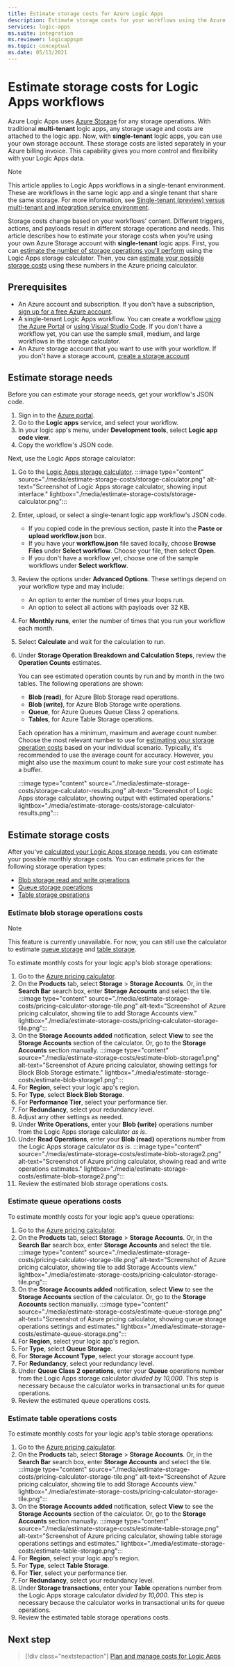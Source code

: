```yaml
---
title: Estimate storage costs for Azure Logic Apps
description: Estimate storage costs for your workflows using the Azure Logic Apps Storage Calculator and Cost Analysis API. 
services: logic-apps
ms.suite: integration
ms.reviewer: logicappspm
ms.topic: conceptual
ms.date: 05/13/2021
---
```


# Estimate storage costs for Logic Apps workflows

Azure Logic Apps uses [Azure Storage](/azure/storage/) for any storage operations. With traditional **multi-tenant** logic apps, any storage usage and costs are attached to the logic app. Now, with **single-tenant** logic apps, you can use your own storage account. These storage costs are listed separately in your Azure billing invoice. This capability gives you more control and flexibility with your Logic Apps data.

> [!NOTE]
> This article applies to Logic Apps workflows in a single-tenant environment. These are workflows in the same logic app and a single tenant that share the same storage. For more information, see [Single-tenant (preview) versus multi-tenant and integration service environment](single-tenant-overview-compare.md).

Storage costs change based on your workflows' content. Different triggers, actions, and payloads result in different storage operations and needs. This article describes how to estimate your storage costs when you're using your own Azure Storage account with **single-tenant** logic apps. First, you can [estimate the number of storage operations you'll perform](#estimate-storage-needs) using the Logic Apps storage calculator. Then, you can [estimate your possible storage costs](#estimate-storage-costs) using these numbers in the Azure pricing calculator.

## Prerequisites

* An Azure account and subscription. If you don't have a subscription, [sign up for a free Azure account](https://azure.microsoft.com/free/).
* A single-tenant Logic Apps workflow. You can create a workflow [using the Azure Portal](create-stateful-stateless-workflows-azure-portal.md) or [using Visual Studio Code](create-stateful-stateless-workflows-visual-studio-code.md). If you don't have a workflow yet, you can use the sample small, medium, and large workflows in the storage calculator.
* An Azure storage account that you want to use with your workflow. If you don't have a storage account, [create a storage account](../storage/common/storage-account-create.md)

## Estimate storage needs

Before you can estimate your storage needs, get your workflow's JSON code. 

1. Sign in to the [Azure portal](https://portal.azure.com/).
1. Go to the **Logic apps** service, and select your workflow.
1. In your logic app's menu, under **Development tools**, select **Logic app code view**.
1. Copy the workflow's JSON code.

Next, use the Logic Apps storage calculator:

1. Go to the [Logic Apps storage calculator](https://logicapps.azure.com/calculator).
    :::image type="content" source="./media/estimate-storage-costs/storage-calculator.png" alt-text="Screenshot of Logic Apps storage calculator, showing input interface." lightbox="./media/estimate-storage-costs/storage-calculator.png":::
1. Enter, upload, or select a single-tenant logic app workflow's JSON code.
    * If you copied code in the previous section, paste it into the **Paste or upload workflow.json** box. 
    * If you have your **workflow.json** file saved locally, choose **Browse Files** under **Select workflow**. Choose your file, then select **Open**.
    * If you don't have a workflow yet, choose one of the sample workflows under **Select workflow**.
1. Review the options under **Advanced Options**. These settings depend on your workflow type and may include:
    * An option to enter the number of times your loops run.
    * An option to select all actions with payloads over 32 KB.
1. For **Monthly runs**, enter the number of times that you run your workflow each month.
1. Select **Calculate** and wait for the calculation to run.
1. Under **Storage Operation Breakdown and Calculation Steps**, review the **Operation Counts** estimates.
    
    You can see estimated operation counts by run and by month in the two tables. The following operations are shown:

    * **Blob (read)**, for Azure Blob Storage read operations.
    * **Blob (write)**, for Azure Blob Storage write operations.
    * **Queue**, for Azure Queues Queue Class 2 operations.
    * **Tables**, for Azure Table Storage operations.

    Each operation has a minimum, maximum and average count number. Choose the most relevant number to use for [estimating your storage operation costs](#estimate-storage-costs) based on your individual scenario. Typically, it's recommended to use the average count for accuracy. However, you might also use the maximum count to make sure your cost estimate has a buffer. 

    :::image type="content" source="./media/estimate-storage-costs/storage-calculator-results.png" alt-text="Screenshot of Logic Apps storage calculator, showing output with estimated operations." lightbox="./media/estimate-storage-costs/storage-calculator-results.png":::

## Estimate storage costs

After you've [calculated your Logic Apps storage needs](#estimate-storage-needs), you can estimate your possible monthly storage costs. You can estimate prices for the following storage operation types:

* [Blob storage read and write operations](#estimate-blob-storage-operations-costs)
* [Queue storage operations](#estimate-queue-operations-costs)
* [Table storage operations](#estimate-table-operations-costs)

### Estimate blob storage operations costs

> [!NOTE]
> This feature is currently unavailable. For now, you can still use the calculator to estimate [queue storage](#estimate-queue-operations-costs) and [table storage](#estimate-table-operations-costs).

To estimate monthly costs for your logic app's blob storage operations:

1. Go to the [Azure pricing calculator](https://azure.microsoft.com/pricing/calculator/).
1. On the **Products** tab, select **Storage** &gt; **Storage Accounts**. Or, in the **Search Bar** search box, enter **Storage Accounts** and select the tile.
    :::image type="content" source="./media/estimate-storage-costs/pricing-calculator-storage-tile.png" alt-text="Screenshot of Azure pricing calculator, showing tile to add Storage Accounts view." lightbox="./media/estimate-storage-costs/pricing-calculator-storage-tile.png":::
1. On the **Storage Accounts added** notification, select **View** to see the **Storage Accounts** section of the calculator. Or, go to the **Storage Accounts** section manually.
    :::image type="content" source="./media/estimate-storage-costs/estimate-blob-storage1.png" alt-text="Screenshot of Azure pricing calculator, showing settings for Block Blob Storage estimate." lightbox="./media/estimate-storage-costs/estimate-blob-storage1.png":::
1. For **Region**, select your logic app's region.
1. For **Type**, select **Block Blob Storage**.
1. For **Performance Tier**, select your performance tier.
1. For **Redundancy**, select your redundancy level.
1. Adjust any other settings as needed.
1. Under **Write Operations**, enter your **Blob (write)** operations number from the Logic Apps storage calculator *as is*.
1. Under **Read Operations**, enter your **Blob (read)** operations number from the Logic Apps storage calculator *as is*.
    :::image type="content" source="./media/estimate-storage-costs/estimate-blob-storage2.png" alt-text="Screenshot of Azure pricing calculator, showing read and write operations estimates." lightbox="./media/estimate-storage-costs/estimate-blob-storage2.png":::
1. Review the estimated blob storage operations costs.

### Estimate queue operations costs

To estimate monthly costs for your logic app's queue operations:

1. Go to the [Azure pricing calculator](https://azure.microsoft.com/pricing/calculator/).
1. On the **Products** tab, select **Storage** &gt; **Storage Accounts**. Or, in the **Search Bar** search box, enter **Storage Accounts** and select the tile.
    :::image type="content" source="./media/estimate-storage-costs/pricing-calculator-storage-tile.png" alt-text="Screenshot of Azure pricing calculator, showing tile to add Storage Accounts view." lightbox="./media/estimate-storage-costs/pricing-calculator-storage-tile.png":::
1. On the **Storage Accounts added** notification, select **View** to see the **Storage Accounts** section of the calculator. Or, go to the **Storage Accounts** section manually.
    :::image type="content" source="./media/estimate-storage-costs/estimate-queue-storage.png" alt-text="Screenshot of Azure pricing calculator, showing queue storage operations settings and estimates." lightbox="./media/estimate-storage-costs/estimate-queue-storage.png":::
1. For **Region**, select your logic app's region.
1. For **Type**, select **Queue Storage**.
1. For **Storage Account Type**, select your storage account type.
1. For **Redundancy**, select your redundancy level.
1. Under **Queue Class 2 operations**, enter your **Queue** operations number from the Logic Apps storage calculator *divided by 10,000*. This step is necessary because the calculator works in transactional units for queue operations.
1. Review the estimated queue operations costs.

### Estimate table operations costs

To estimate monthly costs for your logic app's table storage operations:

1. Go to the [Azure pricing calculator](https://azure.microsoft.com/pricing/calculator/).
1. On the **Products** tab, select **Storage** &gt; **Storage Accounts**. Or, in the **Search Bar** search box, enter **Storage Accounts** and select the tile.
    :::image type="content" source="./media/estimate-storage-costs/pricing-calculator-storage-tile.png" alt-text="Screenshot of Azure pricing calculator, showing tile to add Storage Accounts view." lightbox="./media/estimate-storage-costs/pricing-calculator-storage-tile.png":::
1. On the **Storage Accounts added** notification, select **View** to see the **Storage Accounts** section of the calculator. Or, go to the **Storage Accounts** section manually.
    :::image type="content" source="./media/estimate-storage-costs/estimate-table-storage.png" alt-text="Screenshot of Azure pricing calculator, showing table storage operations settings and estimates." lightbox="./media/estimate-storage-costs/estimate-table-storage.png":::
1. For **Region**, select your logic app's region.
1. For **Type**, select **Table Storage**.
1. For **Tier**, select your performance tier.
1. For **Redundancy**, select your redundancy level.
1. Under **Storage transactions**, enter your **Table** operations number from the Logic Apps storage calculator *divided by 10,000*. This step is necessary because the calculator works in transactional units for queue operations.
1. Review the estimated table storage operations costs.

## Next step

> [!div class="nextstepaction"]
> [Plan and manage costs for Logic Apps](plan-manage-costs.md)
